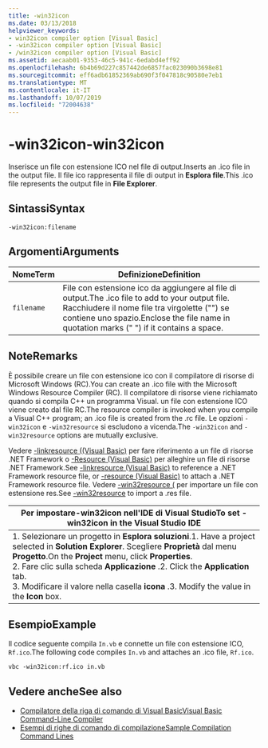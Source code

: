 ```yaml
---
title: -win32icon
ms.date: 03/13/2018
helpviewer_keywords:
- win32icon compiler option [Visual Basic]
- -win32icon compiler option [Visual Basic]
- /win32icon compiler option [Visual Basic]
ms.assetid: aecaab01-9353-46c5-941c-6edabd4eff92
ms.openlocfilehash: 6b4b69d227c857442de6857fac023090b3698e81
ms.sourcegitcommit: eff6adb61852369ab690f3f047818c90580e7eb1
ms.translationtype: MT
ms.contentlocale: it-IT
ms.lasthandoff: 10/07/2019
ms.locfileid: "72004638"
---
```

# <a name="-win32icon"></a><span data-ttu-id="7569e-102">-win32icon</span><span class="sxs-lookup"><span data-stu-id="7569e-102">-win32icon</span></span>
<span data-ttu-id="7569e-103">Inserisce un file con estensione ICO nel file di output.</span><span class="sxs-lookup"><span data-stu-id="7569e-103">Inserts an .ico file in the output file.</span></span> <span data-ttu-id="7569e-104">Il file ico rappresenta il file di output in **Esplora file**.</span><span class="sxs-lookup"><span data-stu-id="7569e-104">This .ico file represents the output file in **File Explorer**.</span></span>  
  
## <a name="syntax"></a><span data-ttu-id="7569e-105">Sintassi</span><span class="sxs-lookup"><span data-stu-id="7569e-105">Syntax</span></span>  
  
```console  
-win32icon:filename  
```  
  
## <a name="arguments"></a><span data-ttu-id="7569e-106">Argomenti</span><span class="sxs-lookup"><span data-stu-id="7569e-106">Arguments</span></span>  
  
|<span data-ttu-id="7569e-107">Nome</span><span class="sxs-lookup"><span data-stu-id="7569e-107">Term</span></span>|<span data-ttu-id="7569e-108">Definizione</span><span class="sxs-lookup"><span data-stu-id="7569e-108">Definition</span></span>|  
|---|---|  
|`filename`|<span data-ttu-id="7569e-109">File con estensione ico da aggiungere al file di output.</span><span class="sxs-lookup"><span data-stu-id="7569e-109">The .ico file to add to your output file.</span></span> <span data-ttu-id="7569e-110">Racchiudere il nome file tra virgolette ("") se contiene uno spazio.</span><span class="sxs-lookup"><span data-stu-id="7569e-110">Enclose the file name in quotation marks (" ") if it contains a space.</span></span>|  
  
## <a name="remarks"></a><span data-ttu-id="7569e-111">Note</span><span class="sxs-lookup"><span data-stu-id="7569e-111">Remarks</span></span>  
 <span data-ttu-id="7569e-112">È possibile creare un file con estensione ico con il compilatore di risorse di Microsoft Windows (RC).</span><span class="sxs-lookup"><span data-stu-id="7569e-112">You can create an .ico file with the Microsoft Windows Resource Compiler (RC).</span></span> <span data-ttu-id="7569e-113">Il compilatore di risorse viene richiamato quando si compila C++ un programma Visual. un file con estensione ICO viene creato dal file RC.</span><span class="sxs-lookup"><span data-stu-id="7569e-113">The resource compiler is invoked when you compile a Visual C++ program; an .ico file is created from the .rc file.</span></span> <span data-ttu-id="7569e-114">Le opzioni `-win32icon` e `-win32resource` si escludono a vicenda.</span><span class="sxs-lookup"><span data-stu-id="7569e-114">The `-win32icon` and `-win32resource` options are mutually exclusive.</span></span>  
  
 <span data-ttu-id="7569e-115">Vedere [-linkresource ((Visual Basic)](../../../visual-basic/reference/command-line-compiler/linkresource.md) per fare riferimento a un file di risorse .NET Framework o [-Resource (Visual Basic)](../../../visual-basic/reference/command-line-compiler/resource.md) per alleghire un file di risorse .NET Framework.</span><span class="sxs-lookup"><span data-stu-id="7569e-115">See [-linkresource (Visual Basic)](../../../visual-basic/reference/command-line-compiler/linkresource.md) to reference a .NET Framework resource file, or [-resource (Visual Basic)](../../../visual-basic/reference/command-line-compiler/resource.md) to attach a .NET Framework resource file.</span></span> <span data-ttu-id="7569e-116">Vedere [-win32resource (](../../../visual-basic/reference/command-line-compiler/win32resource.md) per importare un file con estensione res.</span><span class="sxs-lookup"><span data-stu-id="7569e-116">See [-win32resource](../../../visual-basic/reference/command-line-compiler/win32resource.md) to import a .res file.</span></span>  
  
|<span data-ttu-id="7569e-117">Per impostare-win32icon nell'IDE di Visual Studio</span><span class="sxs-lookup"><span data-stu-id="7569e-117">To set -win32icon in the Visual Studio IDE</span></span>|  
|---|  
|<span data-ttu-id="7569e-118">1.  Selezionare un progetto in **Esplora soluzioni**.</span><span class="sxs-lookup"><span data-stu-id="7569e-118">1.  Have a project selected in **Solution Explorer**.</span></span> <span data-ttu-id="7569e-119">Scegliere **Proprietà** dal menu **Progetto**.</span><span class="sxs-lookup"><span data-stu-id="7569e-119">On the **Project** menu, click **Properties**.</span></span> <br /><span data-ttu-id="7569e-120">2.  Fare clic sulla scheda **Applicazione** .</span><span class="sxs-lookup"><span data-stu-id="7569e-120">2.  Click the **Application** tab.</span></span><br /><span data-ttu-id="7569e-121">3.  Modificare il valore nella casella **icona** .</span><span class="sxs-lookup"><span data-stu-id="7569e-121">3.  Modify the value in the **Icon** box.</span></span>|  
  
## <a name="example"></a><span data-ttu-id="7569e-122">Esempio</span><span class="sxs-lookup"><span data-stu-id="7569e-122">Example</span></span>  
 <span data-ttu-id="7569e-123">Il codice seguente compila `In.vb` e connette un file con estensione ICO, `Rf.ico`.</span><span class="sxs-lookup"><span data-stu-id="7569e-123">The following code compiles `In.vb` and attaches an .ico file, `Rf.ico`.</span></span>  
  
```console
vbc -win32icon:rf.ico in.vb  
```  
  
## <a name="see-also"></a><span data-ttu-id="7569e-124">Vedere anche</span><span class="sxs-lookup"><span data-stu-id="7569e-124">See also</span></span>

- [<span data-ttu-id="7569e-125">Compilatore della riga di comando di Visual Basic</span><span class="sxs-lookup"><span data-stu-id="7569e-125">Visual Basic Command-Line Compiler</span></span>](../../../visual-basic/reference/command-line-compiler/index.md)
- [<span data-ttu-id="7569e-126">Esempi di righe di comando di compilazione</span><span class="sxs-lookup"><span data-stu-id="7569e-126">Sample Compilation Command Lines</span></span>](../../../visual-basic/reference/command-line-compiler/sample-compilation-command-lines.md)
